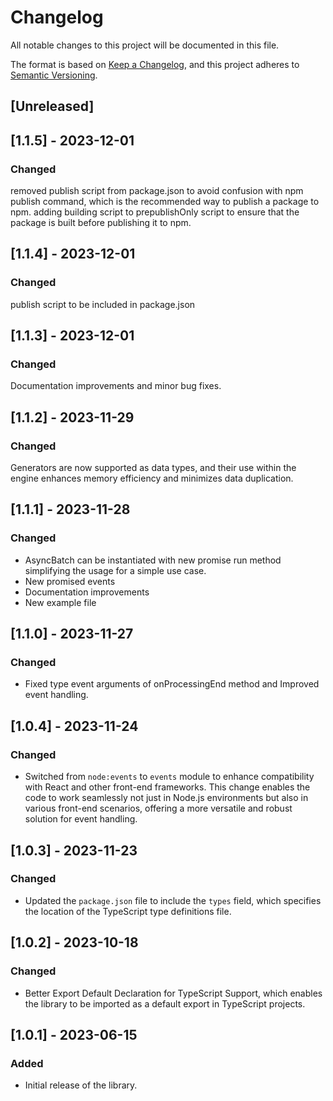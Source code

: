 # Changelog

All notable changes to this project will be documented in this file.

The format is based on [Keep a Changelog](https://keepachangelog.com/en/1.0.0/),
and this project adheres to [Semantic Versioning](https://semver.org/spec/v2.0.0.html).

## [Unreleased]

## [1.1.5] - 2023-12-01
### Changed
removed publish script from package.json to avoid confusion with npm publish command, which is the recommended way to publish a package to npm.
adding building script to prepublishOnly script to ensure that the package is built before publishing it to npm.

## [1.1.4] - 2023-12-01
### Changed
publish script to be included in package.json

## [1.1.3] - 2023-12-01
### Changed
Documentation improvements and minor bug fixes.

## [1.1.2] - 2023-11-29
### Changed
Generators are now supported as data types, and their use within the engine enhances memory efficiency and minimizes data duplication.

## [1.1.1] - 2023-11-28
### Changed
- AsyncBatch can be instantiated with new promise run method simplifying the usage for a simple use case. 
- New promised events
- Documentation improvements
- New example file 

## [1.1.0] - 2023-11-27
### Changed
- Fixed type event arguments of onProcessingEnd method and Improved event handling. 

## [1.0.4] - 2023-11-24
### Changed
- Switched from `node:events` to `events` module to enhance compatibility with React and other front-end frameworks. This change enables the code to work seamlessly not just in Node.js environments but also in various front-end scenarios, offering a more versatile and robust solution for event handling.

## [1.0.3] - 2023-11-23
### Changed
- Updated the `package.json` file to include the `types` field, which specifies the location of the TypeScript type definitions file.

## [1.0.2] - 2023-10-18
### Changed
- Better Export Default Declaration for TypeScript Support, which enables the library to be imported as a default export in TypeScript projects.

## [1.0.1] - 2023-06-15
### Added
- Initial release of the library.
